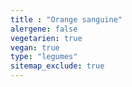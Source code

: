 ```yaml
---
title : "Orange sanguine"
alergene: false
vegetarien: true
vegan: true
type: "legumes"
sitemap_exclude: true
--- 
```

